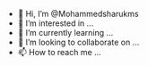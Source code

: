 - 👋 Hi, I’m @Mohammedsharukms
- 👀 I’m interested in ...
- 🌱 I’m currently learning ...
- 💞️ I’m looking to collaborate on ...
- 📫 How to reach me ...

<!---
Mohammedsharukms/Mohammedsharukms is a ✨ special ✨ repository because its `README.md` (this file) appears on your GitHub profile.
You can click the Preview link to take a look at your changes.
--->
